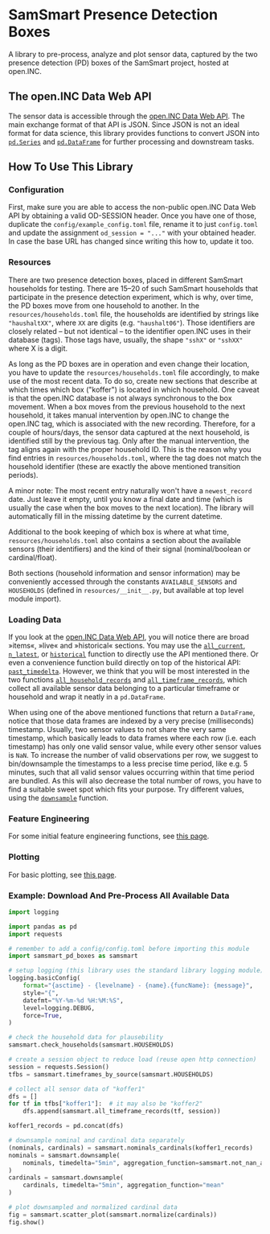 # SamSmart Presence Detection Boxes

A library to pre-process, analyze and plot sensor data, captured by the two
presence detection (PD) boxes of the SamSmart project, hosted at open.INC.

## The open.INC Data Web API

The sensor data is accessible through the [open.INC Data Web
API](https://github.com/open-inc/openware/wiki/Data-Web-API). The main exchange
format of that API is JSON. Since JSON is not an ideal format for data science,
this library provides functions to convert JSON into
[`pd.Series`](https://pandas.pydata.org/pandas-docs/stable/reference/api/pandas.Series.html)
and
[`pd.DataFrame`](https://pandas.pydata.org/pandas-docs/stable/reference/frame.html)
for further processing and downstream tasks.

## How To Use This Library

### Configuration

First, make sure you are able to access the non-public open.INC Data Web API by
obtaining a valid OD-SESSION header. Once you have one of those, duplicate the
`config/example_config.toml` file, rename it to just `config.toml` and update
the assignment `od_session = "..."` with your obtained header. In case the base
URL has changed since writing this how to, update it too.

### Resources

There are two presence detection boxes, placed in different SamSmart households
for testing. There are 15–20 of such SamSmart households that participate in the
presence detection experiment, which is why, over time, the PD boxes move from
one household to another. In the `resources/households.toml` file, the
households are identified by strings like `"haushaltXX"`, where `XX` are digits
(e.g. `"haushalt06"`). Those identifiers are closely related – but not identical
– to the identifier open.INC uses in their database (tags). Those tags have,
usually, the shape `"sshX"` or `"sshXX"` where X is a digit.

As long as the PD boxes are in operation and even change their location, you
have to update the `resources/households.toml` file accordingly, to make use of
the most recent data. To do so, create new sections that describe at which times
which box ("koffer") is located in which household. One caveat is that the
open.INC database is not always synchronous to the box movement. When a box
moves from the previous household to the next household, it takes manual
intervention by open.INC to change the open.INC tag, which is associated with
the new recording. Therefore, for a couple of hours/days, the sensor data
captured at the next household, is identified still by the previous tag. Only
after the manual intervention, the tag aligns again with the proper household
ID. This is the reason why you find entries in `resources/households.toml`,
where the tag does not match the household identifier (these are exactly the
above mentioned transition periods).

A minor note: The most recent entry naturally won't have a `newest_record` date.
Just leave it empty, until you know a final date and time (which is usually the
case when the box moves to the next location). The library will automatically
fill in the missing datetime by the current datetime.

Additional to the book keeping of which box is where at what time,
`resources/households.toml` also contains a section about the available sensors
(their identifiers) and the kind of their signal (nominal/boolean or
cardinal/float).

Both sections (household information and sensor information) may be conveniently
accessed through the constants `AVAILABLE_SENSORS` and `HOUSEHOLDS` (defined in
`resources/__init__.py`, but available at top level module import).

### Loading Data

If you look at the [open.INC Data Web
API](https://github.com/open-inc/openware/wiki/Data-Web-API), you will notice
there are broad »items«, »live« and »historical« sections. You may use the
[`all_current`](https://samsmart-presence-detection-boxes.readthedocs.io/en/latest/apidocs/samsmart_pd_boxes/samsmart_pd_boxes.etl.html#samsmart_pd_boxes.etl.all_current),
[`n_latest`](https://samsmart-presence-detection-boxes.readthedocs.io/en/latest/apidocs/samsmart_pd_boxes/samsmart_pd_boxes.etl.html#samsmart_pd_boxes.etl.n_latest),
or
[`historical`](https://samsmart-presence-detection-boxes.readthedocs.io/en/latest/apidocs/samsmart_pd_boxes/samsmart_pd_boxes.etl.html#samsmart_pd_boxes.etl.historical)
function to directly use the API mentioned there. Or even a convenience function
build directly on top of the historical API:
[`past_timedelta`](https://samsmart-presence-detection-boxes.readthedocs.io/en/latest/apidocs/samsmart_pd_boxes/samsmart_pd_boxes.etl.html#samsmart_pd_boxes.etl.past_timedelta).
However, we think that you will be most interested in the two functions
[`all_household_records`](https://samsmart-presence-detection-boxes.readthedocs.io/en/latest/apidocs/samsmart_pd_boxes/samsmart_pd_boxes.etl.html#samsmart_pd_boxes.etl.all_household_records)
and
[`all_timeframe_records`](https://samsmart-presence-detection-boxes.readthedocs.io/en/latest/apidocs/samsmart_pd_boxes/samsmart_pd_boxes.etl.html#samsmart_pd_boxes.etl.all_timeframe_records),
which collect all available sensor data belonging to a particular timeframe or
household and wrap it neatly in a `pd.DataFrame`.

When using one of the above mentioned functions that return a `DataFrame`,
notice that those data frames are indexed by a very precise (milliseconds)
timestamp. Usually, two sensor values to not share the very same timestamp,
which basically leads to data frames where each row (i.e. each timestamp) has
only one valid sensor value, while every other sensor values is `NaN`. To
increase the number of valid observations per row, we suggest to bin/downsample
the timestamps to a less precise time period, like e.g. 5 minutes, such that all
valid sensor values occurring within that time period are bundled. As this will
also decrease the total number of rows, you have to find a suitable sweet spot
which fits your purpose. Try different values, using the
[`downsample`](https://samsmart-presence-detection-boxes.readthedocs.io/en/latest/apidocs/samsmart_pd_boxes/samsmart_pd_boxes.etl.html#samsmart_pd_boxes.etl.downsample)
function.

### Feature Engineering

For some initial feature engineering functions, see [this
page](https://samsmart-presence-detection-boxes.readthedocs.io/en/latest/apidocs/samsmart_pd_boxes/samsmart_pd_boxes.analysis.html).

### Plotting

For basic plotting, see [this
page](https://samsmart-presence-detection-boxes.readthedocs.io/en/latest/apidocs/samsmart_pd_boxes/samsmart_pd_boxes.plotting.html).

### Example: Download And Pre-Process All Available Data

```python
import logging

import pandas as pd
import requests

# remember to add a config/config.toml before importing this module
import samsmart_pd_boxes as samsmart

# setup logging (this library uses the standard library logging module)
logging.basicConfig(
    format="{asctime} - {levelname} - {name}.{funcName}: {message}",
    style="{",
    datefmt="%Y-%m-%d %H:%M:%S",
    level=logging.DEBUG,
    force=True,
)

# check the household data for plausebility
samsmart.check_households(samsmart.HOUSEHOLDS)

# create a session object to reduce load (reuse open http connection)
session = requests.Session()
tfbs = samsmart.timeframes_by_source(samsmart.HOUSEHOLDS)

# collect all sensor data of "koffer1"
dfs = []
for tf in tfbs["koffer1"]:  # it may also be "koffer2"
    dfs.append(samsmart.all_timeframe_records(tf, session))

koffer1_records = pd.concat(dfs)

# downsample nominal and cardinal data separately
(nominals, cardinals) = samsmart.nominals_cardinals(koffer1_records)
nominals = samsmart.downsample(
    nominals, timedelta="5min", aggregation_function=samsmart.not_nan_any
)
cardinals = samsmart.downsample(
    cardinals, timedelta="5min", aggregation_function="mean"
)

# plot downsampled and normalized cardinal data
fig = samsmart.scatter_plot(samsmart.normalize(cardinals))
fig.show()
```
